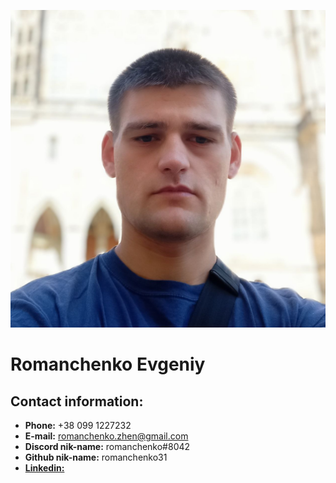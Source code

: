 ![My photo](/img/photo.jpeg)

# Romanchenko Evgeniy

## Contact information:

- **Phone:** +38 099 1227232
- **E-mail:** romanchenko.zhen@gmail.com
- **Discord nik-name:** romanchenko#8042
- **Github nik-name:** romanchenko31
- [**Linkedin:**](https://www.linkedin.com/in/evgeniy-romanchenko-b245bb254/)
